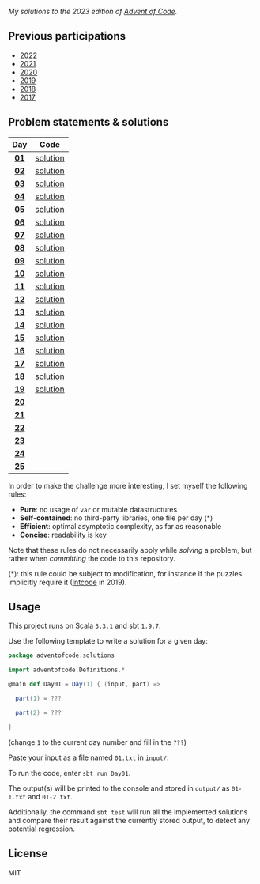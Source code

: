 _My solutions to the 2023 edition of [Advent of Code](https://adventofcode.com/2023)._

## Previous participations

* [2022](https://github.com/FlorianCassayre/AdventOfCode-2022)
* [2021](https://github.com/FlorianCassayre/AdventOfCode-2021)
* [2020](https://github.com/FlorianCassayre/AdventOfCode-2020)
* [2019](https://github.com/FlorianCassayre/AdventOfCode-2019)
* [2018](https://github.com/FlorianCassayre/AdventOfCode-2018)
* [2017](https://github.com/FlorianCassayre/AdventOfCode-2017)

## Problem statements & solutions

<div align="center">

| Day | Code |
|:---:|:---:|
| **[01](https://adventofcode.com/2023/day/1)** | [solution](src/main/scala/adventofcode/solutions/Day01.scala) |
| **[02](https://adventofcode.com/2023/day/2)** | [solution](src/main/scala/adventofcode/solutions/Day02.scala) |
| **[03](https://adventofcode.com/2023/day/3)** | [solution](src/main/scala/adventofcode/solutions/Day03.scala) |
| **[04](https://adventofcode.com/2023/day/4)** | [solution](src/main/scala/adventofcode/solutions/Day04.scala) |
| **[05](https://adventofcode.com/2023/day/5)** | [solution](src/main/scala/adventofcode/solutions/Day05.scala) |
| **[06](https://adventofcode.com/2023/day/6)** | [solution](src/main/scala/adventofcode/solutions/Day06.scala) |
| **[07](https://adventofcode.com/2023/day/7)** | [solution](src/main/scala/adventofcode/solutions/Day07.scala) |
| **[08](https://adventofcode.com/2023/day/8)** | [solution](src/main/scala/adventofcode/solutions/Day08.scala) |
| **[09](https://adventofcode.com/2023/day/9)** | [solution](src/main/scala/adventofcode/solutions/Day09.scala) |
| **[10](https://adventofcode.com/2023/day/10)** | [solution](src/main/scala/adventofcode/solutions/Day10.scala) |
| **[11](https://adventofcode.com/2023/day/11)** | [solution](src/main/scala/adventofcode/solutions/Day11.scala) |
| **[12](https://adventofcode.com/2023/day/12)** | [solution](src/main/scala/adventofcode/solutions/Day12.scala) |
| **[13](https://adventofcode.com/2023/day/13)** | [solution](src/main/scala/adventofcode/solutions/Day13.scala) |
| **[14](https://adventofcode.com/2023/day/14)** | [solution](src/main/scala/adventofcode/solutions/Day14.scala) |
| **[15](https://adventofcode.com/2023/day/15)** | [solution](src/main/scala/adventofcode/solutions/Day15.scala) |
| **[16](https://adventofcode.com/2023/day/16)** | [solution](src/main/scala/adventofcode/solutions/Day16.scala) |
| **[17](https://adventofcode.com/2023/day/17)** | [solution](src/main/scala/adventofcode/solutions/Day17.scala) |
| **[18](https://adventofcode.com/2023/day/18)** | [solution](src/main/scala/adventofcode/solutions/Day18.scala) |
| **[19](https://adventofcode.com/2023/day/19)** | [solution](src/main/scala/adventofcode/solutions/Day19.scala) |
| **[20](https://adventofcode.com/2023/day/20)** | [](src/main/scala/adventofcode/solutions/Day20.scala) |
| **[21](https://adventofcode.com/2023/day/21)** | [](src/main/scala/adventofcode/solutions/Day21.scala) |
| **[22](https://adventofcode.com/2023/day/22)** | [](src/main/scala/adventofcode/solutions/Day22.scala) |
| **[23](https://adventofcode.com/2023/day/23)** | [](src/main/scala/adventofcode/solutions/Day23.scala) |
| **[24](https://adventofcode.com/2023/day/24)** | [](src/main/scala/adventofcode/solutions/Day24.scala) |
| **[25](https://adventofcode.com/2023/day/25)** | [](src/main/scala/adventofcode/solutions/Day25.scala) |

</div>

In order to make the challenge more interesting, I set myself the following rules:

* **Pure**: no usage of `var` or mutable datastructures
* **Self-contained**: no third-party libraries, one file per day (*)
* **Efficient**: optimal asymptotic complexity, as far as reasonable
* **Concise**: readability is key

Note that these rules do not necessarily apply while _solving_ a problem, but rather when _committing_ the code to this repository.

(*): this rule could be subject to modification, for instance if the puzzles implicitly require it ([Intcode](https://adventofcode.com/2019/day/9) in 2019).

## Usage

This project runs on [Scala](https://scala-lang.org) `3.3.1` and sbt `1.9.7`.

Use the following template to write a solution for a given day:

```Scala
package adventofcode.solutions

import adventofcode.Definitions.*

@main def Day01 = Day(1) { (input, part) =>

  part(1) = ???

  part(2) = ???

}
```
(change `1` to the current day number and fill in the `???`)

Paste your input as a file named `01.txt` in `input/`.

To run the code, enter `sbt run Day01`.

The output(s) will be printed to the console and stored in `output/` as `01-1.txt` and `01-2.txt`.

Additionally, the command `sbt test` will run all the implemented solutions and compare their result against the currently stored output, to detect any potential regression.

## License

MIT
